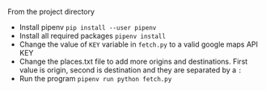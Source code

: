 From the project directory

* Install pipenv `pip install --user pipenv`
* Install all required packages `pipenv install`
* Change the value of `KEY` variable in `fetch.py` to a valid google maps API KEY
* Change the places.txt file to add more origins and destinations. First value is origin, second is destination
and they are separated by a `:`
* Run the program `pipenv run python fetch.py`

